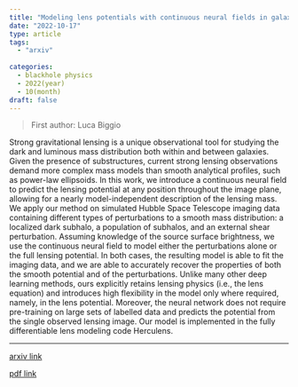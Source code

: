 ```yaml
---
title: "Modeling lens potentials with continuous neural fields in galaxy-scale strong lenses"
date: "2022-10-17"
type: article
tags:
  - "arxiv"
  
categories:
  - blackhole physics
  - 2022(year)
  - 10(month)
draft: false
---
```

> First author: Luca Biggio

 Strong gravitational lensing is a unique observational tool for studying the
dark and luminous mass distribution both within and between galaxies. Given the
presence of substructures, current strong lensing observations demand more
complex mass models than smooth analytical profiles, such as power-law
ellipsoids. In this work, we introduce a continuous neural field to predict the
lensing potential at any position throughout the image plane, allowing for a
nearly model-independent description of the lensing mass. We apply our method
on simulated Hubble Space Telescope imaging data containing different types of
perturbations to a smooth mass distribution: a localized dark subhalo, a
population of subhalos, and an external shear perturbation. Assuming knowledge
of the source surface brightness, we use the continuous neural field to model
either the perturbations alone or the full lensing potential. In both cases,
the resulting model is able to fit the imaging data, and we are able to
accurately recover the properties of both the smooth potential and of the
perturbations. Unlike many other deep learning methods, ours explicitly retains
lensing physics (i.e., the lens equation) and introduces high flexibility in
the model only where required, namely, in the lens potential. Moreover, the
neural network does not require pre-training on large sets of labelled data and
predicts the potential from the single observed lensing image. Our model is
implemented in the fully differentiable lens modeling code Herculens.

---
[arxiv link](http://arxiv.org/abs/2210.09169v1)

[pdf link](http://arxiv.org/pdf/2210.09169v1)